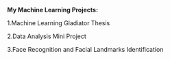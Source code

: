 **My Machine Learning Projects:**

1.Machine Learning Gladiator Thesis

2.Data Analysis Mini Project

3.Face Recognition and Facial Landmarks Identification
